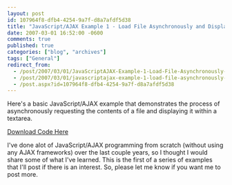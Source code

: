 ```yaml
---
layout: post
id: 107964f8-dfb4-4254-9a7f-d8a7afdf5d38
title: "JavaScript/AJAX Example 1 - Load File Asynchronously and Display within TextArea"
date: 2007-03-01 16:52:00 -0600
comments: true
published: true
categories: ["blog", "archives"]
tags: ["General"]
redirect_from: 
  - /post/2007/03/01/JavaScriptAJAX-Example-1-Load-File-Asynchronously-and-Display-within-TextArea
  - /post/2007/03/01/javascriptajax-example-1-load-file-asynchronously-and-display-within-textarea
  - /post.aspx?id=107964f8-dfb4-4254-9a7f-d8a7afdf5d38
---
```

<!-- more -->
<P>Here's a basic JavaScript/AJAX example that demonstrates the process of asynchronously requesting the contents of a file and displaying it within a textarea.</P>
<P><A href="/download/blog/1352/AJAX_Example_1.zip">Download Code Here</A></P>
<P>I've done alot of JavaScript/AJAX programming from scratch (without using any AJAX frameworks) over the last couple years, so I thought I would share some of what I've learned. This is the first of a series of examples that I'll post if there is an interest. So, please let me know if you want me to post more.<BR></P>

